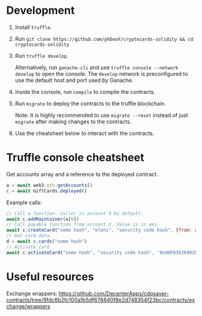 # Development

1. Install `truffle`.
2. Run `git clone https://github.com/phDooY/cryptocards-solidity && cd cryptocards-solidity`
3. Run `truffle develop`.

   Alternatively, run `ganache-cli` and use `truffle console --network develop` to open the console.
   The `develop` network is preconfigured to use the default host and port used by Ganache.
4. Inside the console, run `compile` to compile the contracts.
5. Run `migrate` to deploy the contracts to the truffle blockchain.

   Note: It is highly recommended to use `migrate --reset` instead of just `migrate` after making changes to the contracts.
6. Use the cheatsheet below to interact with the contracts.

# Truffle console cheatsheet

Get accounts array and a reference to the deployed contract.

```javascript
a = await web3.eth.getAccounts()
c = await GiftCards.deployed()
```

Example calls:

```javascript
// Call a function. Caller is account 0 by default.
await c.addMaintainer(a[0])
// Call payable function from account 3. Value is in wei.
await c.createCard("some hash", "eleni", "security code hash", {from: a[0], value: 200000000000000000})
// Get card data
d = await c.cards("some hash")
// Activate card
await c.activateCard("some hash", "security code hash", '0x90F63E26982DF91Af836FA3339791a2b2A3452F8')
```


# Useful resources

Exchange wrappers:
https://github.com/DecenterApps/cdpsaver-contracts/tree/9fdc6b2fc100a1b5df676840f8e2d748354f23bc/contracts/exchange/wrappers
